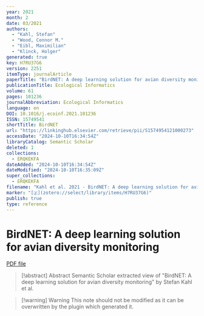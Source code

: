 ```yaml
---
year: 2021
month: 2
date: 03/2021
authors:
  - "Kahl, Stefan"
  - "Wood, Connor M."
  - "Eibl, Maximilian"
  - "Klinck, Holger"
generated: true
key: H7RU37G6
version: 2251
itemType: journalArticle
paperTitle: "BirdNET: A deep learning solution for avian diversity monitoring"
publicationTitle: Ecological Informatics
volume: 61
pages: 101236
journalAbbreviation: Ecological Informatics
language: en
DOI: 10.1016/j.ecoinf.2021.101236
ISSN: 15749541
shortTitle: BirdNET
url: "https://linkinghub.elsevier.com/retrieve/pii/S1574954121000273"
accessDate: "2024-10-10T16:34:54Z"
libraryCatalog: Semantic Scholar
deleted: 1
collections:
  - ERQKEKFA
dateAdded: "2024-10-10T16:34:54Z"
dateModified: "2024-10-10T16:35:09Z"
super_collections:
  - ERQKEKFA
filename: "Kahl et al. 2021 - BirdNET: A deep learning solution for avian diversity monitoring.pdf"
marker: "[🇿](zotero://select/library/items/H7RU37G6)"
publish: true
type: reference
---
```

# BirdNET: A deep learning solution for avian diversity monitoring

[PDF file](/Papers/PDFs/Kahl%20et%20al.%202021%20-%20BirdNET:%20A%20deep%20learning%20solution%20for%20avian%20diversity%20monitoring.pdf)

> [!abstract] Abstract
> Semantic Scholar extracted view of "BirdNET: A deep learning solution for avian diversity monitoring" by Stefan Kahl et al.

>[!warning] Warning
> This note should not be modified as it can be overwritten by the plugin which generated it.

